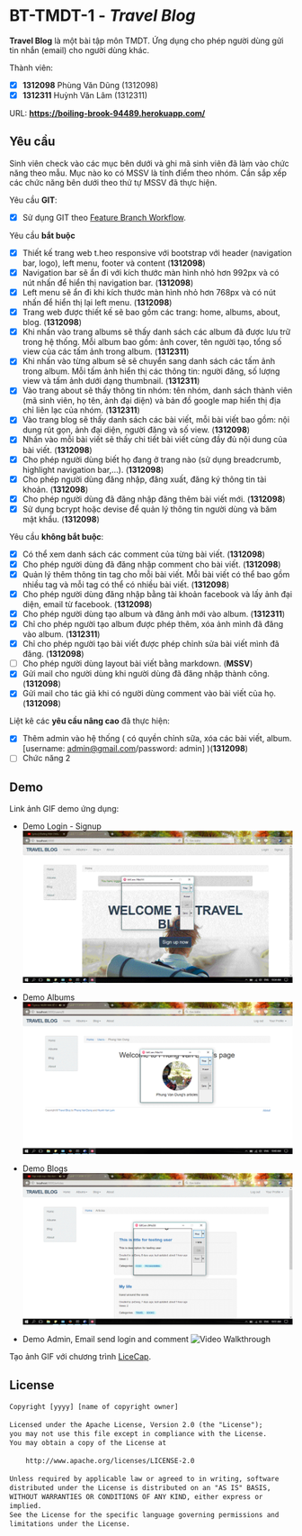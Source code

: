 # BT-TMDT-1 - *Travel Blog*

**Travel Blog** là một bài tập môn TMDT. Ứng dụng cho phép người dùng gửi tin nhắn (email) cho người dùng khác.

Thành viên:
* [x] **1312098** Phùng Văn Dũng (1312098)
* [x] **1312311** Huỳnh Văn Lâm (1312311)

URL: **https://boiling-brook-94489.herokuapp.com/**

## Yêu cầu

Sinh viên check vào các mục bên dưới và ghi mã sinh viên đã làm vào chức năng theo mẫu. Mục nào ko có MSSV là tính điểm theo nhóm. Cần sắp xếp các chức năng bên dưới theo thứ tự MSSV đã thực hiện.

Yêu cầu **GIT**:
* [x] Sử dụng GIT theo [Feature Branch Workflow](https://www.atlassian.com/git/tutorials/comparing-workflows#feature-branch-workflow).

Yêu cầu **bắt buộc**
* [x] Thiết kế trang web t.heo responsive với bootstrap với header (navigation bar, logo), left menu, footer và content (**1312098**)
* [x] Navigation bar sẽ ẩn đi với kích thước màn hình nhỏ hơn 992px và có nút nhấn để hiển thị navigation bar. (**1312098**)
* [x] Left menu sẽ ẩn đi khi kích thước màn hình nhỏ hơn 768px và có nút nhấn để hiển thị lại left menu. (**1312098**)
* [x] Trang web được thiết kế sẽ bao gồm các trang: home, albums, about, blog. (**1312098**)
* [x] Khi nhấn vào trang albums sẽ thấy danh sách các album đã được lưu trữ trong hệ thống. Mỗi album bao gồm: ảnh cover, tên người tạo, tổng số view của các tấm ảnh trong album. (**1312311**)
* [x] Khi nhấn vào từng album sẽ sẽ chuyển sang danh sách các tấm ảnh trong album. Mỗi tấm ảnh hiển thị các thông tin: người đăng, số lượng view và tấm ảnh dưới dạng thumbnail. (**1312311**)
* [x] Vào trang about sẽ thấy thông tin nhóm: tên nhóm, danh sách thành viên (mã sinh viên, họ tên, ảnh đại diện) và bản đồ google map hiển thị địa chỉ liên lạc của nhóm. (**1312311**)
* [x] Vào trang blog sẽ thấy danh sách các bài viết, mỗi bài viết bao gồm: nội dung rút gọn, ảnh đại diện, người đăng và số view. (**1312098**)
* [x] Nhấn vào mỗi bài viết sẽ thấy chi tiết bài viết cùng đầy đủ nội dung của bài viết. (**1312098**)
* [x] Cho phép người dùng biết họ đang ở trang nào (sử dụng breadcrumb, highlight navigation bar,...). (**1312098**)
* [x] Cho phép người dùng đăng nhập, đăng xuất, đăng ký thông tin tài khoản. (**1312098**)
* [x] Cho phép người dùng đã đăng nhập đăng thêm bài viết mới. (**1312098**)
* [x] Sử dụng bcrypt hoặc devise để quản lý thông tin người dùng và băm mật khẩu. (**1312098**)

Yêu cầu **không bắt buộc**:
* [x] Có thể xem danh sách các comment của từng bài viết.  (**1312098**)
* [x] Cho phép người dùng đã đăng nhập comment cho bài viết. (**1312098**)
* [x] Quản lý thêm thông tin tag cho mỗi bài viết. Mỗi bài viết có thể bao gồm nhiều tag và mỗi tag có thể có nhiều bài viết. (**1312098**)
* [x] Cho phép người dùng đăng nhập bằng tài khoản facebook và lấy ảnh đại diện, email từ facebook. (**1312098**)
* [x] Cho phép người dùng tạo album và đăng ảnh mới vào album. (**1312311**)
* [x] Chỉ cho phép người tạo album được phép thêm, xóa ảnh mình đã đăng vào album. (**1312311**)
* [x] Chỉ cho phép người tạo bài viết được phép chỉnh sửa bài viết mình đã đăng. (**1312098**)
* [ ] Cho phép người dùng layout bài viết bằng markdown. (**MSSV**)
* [x] Gửi mail cho người dùng khi người dùng đã đăng nhập thành công. (**1312098**)
* [x] Gửi mail cho tác giả khi có người dùng comment vào bài viết của họ. (**1312098**)

Liệt kê các **yêu cầu nâng cao** đã thực hiện:
* [x] Thêm admin vào hệ thống ( có quyền chỉnh sữa, xóa các bài viết, album.[username: admin@gmail.com/password: admin] )(**1312098**)
* [ ] Chức năng 2

## Demo

Link ảnh GIF demo ứng dụng:

* Demo Login - Signup 
![Video Walkthrough](gif-demo/login_logout_signup.gif)

* Demo Albums
![Video Walkthrough](gif-demo/albums.gif)

* Demo Blogs
![Video Walkthrough](gif-demo/Blogs.gif)

* Demo Admin, Email send login and comment
![Video Walkthrough](gif-demo/Admin.gif)


Tạo ảnh GIF với chương trình [LiceCap](http://www.cockos.com/licecap/).


## License

    Copyright [yyyy] [name of copyright owner]

    Licensed under the Apache License, Version 2.0 (the "License");
    you may not use this file except in compliance with the License.
    You may obtain a copy of the License at

        http://www.apache.org/licenses/LICENSE-2.0

    Unless required by applicable law or agreed to in writing, software
    distributed under the License is distributed on an "AS IS" BASIS,
    WITHOUT WARRANTIES OR CONDITIONS OF ANY KIND, either express or implied.
    See the License for the specific language governing permissions and
    limitations under the License.
